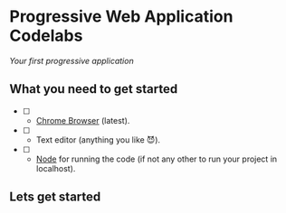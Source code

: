 # Progressive Web Application Codelabs

*Your first progressive application*

## What you need to get started

  - [ ] - [Chrome Browser](https://www.google.com/chrome/) (latest).

  - [ ] - Text editor (anything you like 😈).

  - [ ] - [Node](https://nodejs.org/en/) for running the code (if not any other to run your project in localhost).


## Lets get started
